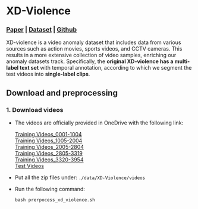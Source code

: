 # XD-Violence

### [Paper](https://roc-ng.github.io/XD-Violence/images/paper.pdf) | [Dataset](https://roc-ng.github.io/XD-Violence/) | [Github](https://github.com/Roc-Ng/XDVioDet)


XD-violence is a video anomaly dataset that includes data from various sources such as action movies, sports videos, and CCTV cameras. This results in a more extensive collection of video samples, enriching our anomaly datasets track. Specifically, the **original XD-violence has a multi-label text set** with temporal annotation, according to which we segment the test videos into **single-label clips**.


## Download and preprocessing

### 1. Download videos

- The videos are officially provided in OneDrive with the following link:

    [Training Videos_0001-1004](https://stuxidianeducn-my.sharepoint.com/:u:/g/personal/pengwu_stu_xidian_edu_cn/ERiQQLUAex1CnwuBIEOK9YgBtcqU3hR_ZDtahCwLtVVkew?e=QHJ3bz)<br>
    [Training Videos_1005-2004](https://stuxidianeducn-my.sharepoint.com/:u:/g/personal/pengwu_stu_xidian_edu_cn/EU-CqR-yYmVEqlFR1qHs3ZwB_Xfmi9d2augzSoOgDM66ug?e=gNNLIR)<br>
    [Training Videos_2005-2804](https://stuxidianeducn-my.sharepoint.com/:u:/g/personal/pengwu_stu_xidian_edu_cn/EVcHk8zeeQJGhoDrsj1I-RsBXwGgOwrr_qU_8Yvx1KVnEw?e=84ftkC)<br>
    [Training Videos_2805-3319](https://stuxidianeducn-my.sharepoint.com/:u:/g/personal/pengwu_stu_xidian_edu_cn/EV9x2SOsTWNFjAAukYmTVIEBKTFz2rc_lkJ4N-8Y7AbIvA?e=fOZU2d)<br>
    [Training Videos_3320-3954](https://stuxidianeducn-my.sharepoint.com/:u:/g/personal/pengwu_stu_xidian_edu_cn/ERGkxZqFDJlGs4GM1CvhOY4B5ASIKQIS4elt3VWZqjR65g?e=jdbmcO)<br>
    [Test Videos](https://stuxidianeducn-my.sharepoint.com/:u:/g/personal/pengwu_stu_xidian_edu_cn/EdewYQSko-BHpew03RBfGLQBIAOUdF7jt1rC71rK5iBGag?e=v4Enay)<br>


- Put all the zip files under:  `./data/XD-Violence/videos`

- Run the following command: 
    ```
    bash prerpocess_xd_violence.sh
    ```








